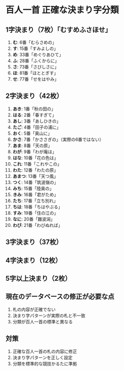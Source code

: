 # 百人一首 正確な決まり字分類

## 1字決まり（7枚）「むすめふさほせ」

1. **む**: 6番「むらさめの」
2. **す**: 15番「すみよしの」  
3. **め**: 33番「めぐりあひて」
4. **ふ**: 28番「ふくからに」
5. **さ**: 73番「さびしさに」
6. **ほ**: 81番「ほととぎす」
7. **せ**: 77番「せをはやみ」

## 2字決まり（42枚）

1. **あき**: 1番「秋の田の」
2. **はる**: 2番「春すぎて」
3. **あし**: 3番「あしひきの」
4. **たご**: 4番「田子の浦に」
5. **おく**: 5番「奥山に」
6. **かさ**: 7番「かささぎの」（実際の6番ではない）
7. **あま**: 8番「天の原」
8. **わが**: 9番「わが庵は」
9. **はな**: 10番「花の色は」
10. **これ**: 11番「これやこの」
11. **わた**: 12番「わたの原」
12. **あまつ**: 13番「天つ風」
13. **つく**: 14番「筑波嶺の」
14. **みち**: 15番「陸奥の」
15. **きみ**: 16番「君がため」
16. **たち**: 17番「立ち別れ」
17. **ちは**: 18番「ちはやぶる」
18. **すみ**: 19番「住の江の」
19. **なに**: 20番「難波潟」
20. **わび**: 21番「わびぬれば」

## 3字決まり（37枚）

## 4字決まり（12枚）

## 5字以上決まり（2枚）

## 現在のデータベースの修正が必要な点

1. 札の内容が正確でない
2. 決まり字パターンが実際の札と不一致
3. 分類が百人一首の標準と異なる

## 対策

1. 正確な百人一首の札の内容に修正
2. 決まり字パターンを正しく設定
3. 分類を標準的な競技かるたに準拠